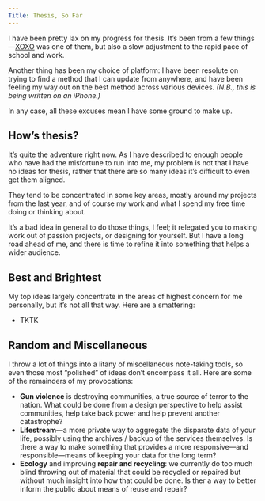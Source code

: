 ```yaml
---
Title: Thesis, So Far
---
```


I have been pretty lax on my progress for thesis. It’s been from a few things—[XOXO][] was one of them, but also a slow adjustment to the rapid pace of school and work.

[XOXO]: https://2015.xoxofest.com/

Another thing has been my choice of platform: I have been resolute on trying to find a method that I can update from anywhere, and have been feeling my way out on the best method across various devices. *(N.B., this is being written on an iPhone.)*

In any case, all these excuses mean I have some ground to make up.

## How’s thesis?

It’s quite the adventure right now. As I have described to enough people who have had the misfortune to run into me, my problem is not that I have no ideas for thesis, rather that there are so many ideas it’s difficult to even get them aligned.

They tend to be concentrated in some key areas, mostly around my projects from the last year, and of course my work and what I spend my free time doing or thinking about.

It’s a bad idea in general to do those things, I feel; it relegated you to making work out of passion projects, or designing for yourself. But I have a long road ahead of me, and there is time to refine it into something that helps a wider audience.

## Best and Brightest

My top ideas largely concentrate in the areas of highest concern for me personally, but it’s not all that way. Here are a smattering:

* TKTK

## Random and Miscellaneous

I throw a lot of things into a litany of miscellaneous note-taking tools, so even those most “polished” of ideas don’t encompass it all. Here are some of the remainders of my provocations:

* **Gun violence** is destroying communities, a true source of terror to the nation. What could be done from a design perspective to help assist communities, help take back power and help prevent another catastrophe?
* **Lifestream**—a more private way to aggregate the disparate data of your life, possibly using the archives / backup of the services themselves. Is there a way to make something that provides a more responsive—and responsible—means of keeping your data for the long term?
* **Ecology** and improving **repair and recycling**: we currently do too much blind throwing out of material that could be recycled or repaired but without much insight into how that could be done. Is ther a way to better inform the public about means of reuse and repair?